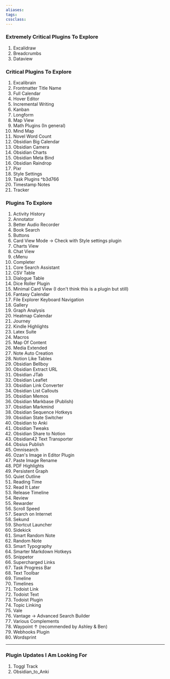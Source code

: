 ```yaml
---
aliases:
tags: 
cssclass:
---
```


### Extremely Critical Plugins To Explore
1. Excalidraw
2. Breadcrumbs
3. Dataview

### Critical Plugins To Explore 
1. Excalibrain
2. Frontmatter Title Name
3. Full Calendar
4. Hover Editor
5. Incremental Writing
6. Kanban
7. Longform
8. Map View
9. Math Plugins (In general)
10. Mind Map
11. Novel Word Count
12. Obsidian Big Calendar
13. Obsidian Camera
14. Obsidian Charts
15. Obsidian Meta Bind
16. Obsidian Raindrop
17. Pixr
18. Style Settings
19. Task Plugins ^b3d766
20. Timestamp Notes
21. Tracker

### Plugins To Explore
1. Activity History
2. Annotator
3. Better Audio Recorder
4. Book Search
5. Buttons
6. Card View Mode → Check with Style settings plugin
7. Charts View
8. Chat View
9. cMenu
10. Completer
11. Core Search Assistant
12. CSV Table 
13. Dialogue Table
14. Dice Roller Plugin
15. Minimal Card View (I don't think this is a plugin but still)
16. Fantasy Calendar 
17. File Explorer Keyboard Navigation
18. Gallery
19. Graph Analysis
20. Heatmap Calendar
21. Journey
22. Kindle Highlights
23. Latex Suite
24. Macros
25. Map Of Content
26. Media Extended
27. Note Auto Creation
28. Notion Like Tables
29. Obsidian Bellboy
30. Obsidian Extract URL
31. Obsidian JTab
32. Obsidian Leaflet
33. Obsidian Link Converter
34. Obsidian List Callouts
35. Obsidian Memos
36. Obsidian Markbase (Publish)
37. Obsidian Markmind
38. Obsidian Sequence Hotkeys
39. Obsidian State Switcher
40. Obsidian to Anki
41. Obsidian Tweaks
42. Obsidian Share to Notion
43. Obsidian42 Text Transporter
44. Obsius Publish
45. Omnisearch
46. Ozan's Image in Editor Plugin
47. Paste Image Rename
48. PDF Highlights
49. Persistent Graph
50. Quiet Outline 
51. Reading Time
52. Read It Later
53. Release Timeline
54. Review
55. Rewarder
56. Scroll Speed
57. Search on Internet
58. Sekund
59. Shortcut Launcher
60. Sidekick
61. Smart Random Note
62. Random Note
63. Smart Typography
64. Smarter Markdown Hotkeys
65. Snippetor
66. Supercharged Links
67. Task Progress Bar
68. Text Toolbar
69. Timeline
70. Timelines
71. Todoist Link
72. Todoist Text
73. Todoist Plugin
74. Topic Linking
75. Vale
76. Vantage → Advanced Search Builder
77. Various Complements
78. Waypoint ↑ (recommended by Ashley & Ben)
79. Webhooks Plugin
80. Wordsprint

---
### Plugin Updates I Am Looking For
1. Toggl Track
2. Obsidian_to_Anki
